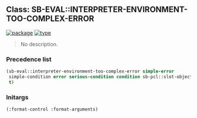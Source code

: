 ## Class: SB-EVAL::INTERPRETER-ENVIRONMENT-TOO-COMPLEX-ERROR
[![package](https://img.shields.io/badge/Package-SB--EVAL-5f9ea0.svg?style=social&colorA=999999)](../) [![type](https://img.shields.io/badge/Type-Class-5f9ea0.svg?style=social&colorA=999999)](../#class) 

> No description.

### Precedence list
```cl
(sb-eval::interpreter-environment-too-complex-error simple-error
 simple-condition error serious-condition condition sb-pcl::slot-object
 t)
```
### Initargs
```cl
(:format-control :format-arguments)
```
